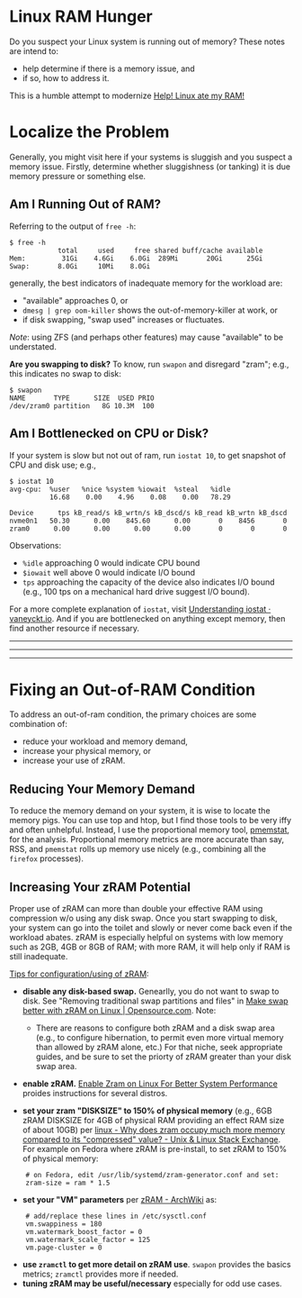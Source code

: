 # Linux RAM Hunger
Do you suspect your Linux system is running out of memory?  These notes are intend to:
* help determine if there is a memory issue, and
* if so, how to address it.

This is a humble attempt to modernize [Help! Linux ate my RAM!](https://www.linuxatemyram.com/)

# Localize the Problem
Generally, you might visit here if your systems is sluggish and you suspect a memory issue.
Firstly, determine whether sluggishness (or tanking) it is due memory pressure or something else.

## Am I Running Out of RAM?
Referring to the output of `free -h`:
```
$ free -h
            total     used     free shared buff/cache available
Mem:         31Gi    4.6Gi    6.0Gi  289Mi       20Gi      25Gi
Swap:       8.0Gi     10Mi    8.0Gi
```

generally, the best indicators of inadequate memory for the workload are:
* "available" approaches 0, or
* `dmesg | grep oom-killer` shows the out-of-memory-killer at work, or
* if disk swapping, "swap used" increases or fluctuates.

*Note*: using ZFS (and perhaps other features) may cause "available" to be understated.

**Are you swapping to disk?** To know, run `swapon` and disregard "zram"; e.g., this indicates no swap to disk:
```
$ swapon
NAME       TYPE      SIZE  USED PRIO
/dev/zram0 partition   8G 10.3M  100
```

## Am I Bottlenecked on CPU or Disk?
If your system is slow but not out of ram, run `iostat 10`, to get snapshot of CPU and disk use; e.g.,
```
$ iostat 10
avg-cpu:  %user   %nice %system %iowait  %steal   %idle
          16.68    0.00    4.96    0.08    0.00   78.29

Device      tps kB_read/s kB_wrtn/s kB_dscd/s kB_read kB_wrtn kB_dscd
nvme0n1   50.30      0.00    845.60      0.00       0    8456       0
zram0      0.00      0.00      0.00      0.00       0       0       0
```
Observations:
* `%idle` approaching 0 would indicate CPU bound
* `$iowait` well above 0 would indicate I/O bound
* `tps` approaching the capacity of the device also indicates I/O bound (e.g., 100 tps on a mechanical hard drive suggest I/O bound).

For a more complete explanation of `iostat`, visit [Understanding iostat · vaneyckt.io](https://vaneyckt.io/posts/understanding_iostat/). And if you are bottlenecked on anything except memory, then find another resource if necessary.

---
---
---

# Fixing an Out-of-RAM Condition
To address an out-of-ram condition, the primary choices are some combination of:
* reduce your workload and memory demand,
* increase your physical memory, or
* increase your use of zRAM.

## Reducing Your Memory Demand
To reduce the memory demand on your system, it is wise to locate the memory pigs.
You can use top and htop, but I find those tools to be very iffy and often unhelpful.
Instead, I use the proportional memory tool, [pmemstat](https://github.com/joedefen/pmemstat),
for the analysis. Proportional memory metrics are more accurate than say, RSS, and `pmemstat`
rolls up memory use nicely (e.g., combining all the `firefox` processes).

## Increasing Your zRAM Potential
Proper use of zRAM can more than double your effective RAM using compression w/o using any disk swap. Once you start swapping to disk, your system can go into the toilet and slowly or never come back even if the workload abates.
zRAM is especially helpful on systems with low memory such as 2GB, 4GB or 8GB of RAM; with more RAM, it will help only if RAM is still inadequate.

<u>Tips for configuration/using of zRAM</u>:
* **disable any disk-based swap.**  Genearlly, you do not want to swap to disk. See "Removing traditional swap partitions and files" in [Make swap better with zRAM on Linux | Opensource.com](https://opensource.com/article/22/11/customize-zram-linux). Note:
   * There are reasons to configure both zRAM and a disk swap area (e.g., to configure hibernation, to permit even more virtual memory than allowed by zRAM alone, etc.) For that niche, seek appropriate guides, and be sure to set the priorty of zRAM greater than your disk swap area.

* **enable zRAM.**  [Enable Zram on Linux For Better System Performance](https://fosspost.org/enable-zram-on-linux-better-system-performance/) proides instructions for several distros.
* **set your zram "DISKSIZE" to 150% of physical memory** (e.g., 6GB zRAM DISKSIZE for 4GB of physical RAM providing an effect RAM size of about 10GB) per [linux - Why does zram occupy much more memory compared to its "compressed" value? - Unix & Linux Stack Exchange](https://unix.stackexchange.com/questions/594817/why-does-zram-occupy-much-more-memory-compared-to-its-compressed-value).  For example on Fedora where zRAM is pre-install, to set zRAM to 150% of physical memory:
```
    # on Fedora, edit /usr/lib/systemd/zram-generator.conf and set:
    zram-size = ram * 1.5
```
* **set your "VM" parameters** per [zRAM - ArchWiki](https://wiki.archlinux.org/title/Zram) as:
```
    # add/replace these lines in /etc/sysctl.conf
    vm.swappiness = 180
    vm.watermark_boost_factor = 0
    vm.watermark_scale_factor = 125
    vm.page-cluster = 0
```
* **use `zramctl` to get more detail on zRAM use**. `swapon` provides the basics metrics; `zramctl` provides more if needed.
* **tuning zRAM may be useful/necessary** especially for odd use cases.
